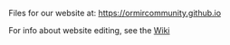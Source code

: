 Files for our website at: https://ormircommunity.github.io

For info about website editing, see the [Wiki](https://github.com/ORMIRcommunity/ormircommunity.github.io/wiki)
